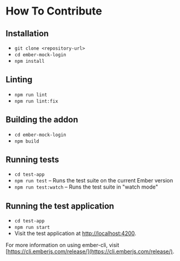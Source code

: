 # How To Contribute

## Installation

- `git clone <repository-url>`
- `cd ember-mock-login`
- `npm install`

## Linting

- `npm run lint`
- `npm run lint:fix`

## Building the addon

- `cd ember-mock-login`
- `npm build`

## Running tests

- `cd test-app`
- `npm run test` – Runs the test suite on the current Ember version
- `npm run test:watch` – Runs the test suite in "watch mode"

## Running the test application

- `cd test-app`
- `npm run start`
- Visit the test application at [http://localhost:4200](http://localhost:4200).

For more information on using ember-cli, visit [https://cli.emberjs.com/release/](https://cli.emberjs.com/release/).

